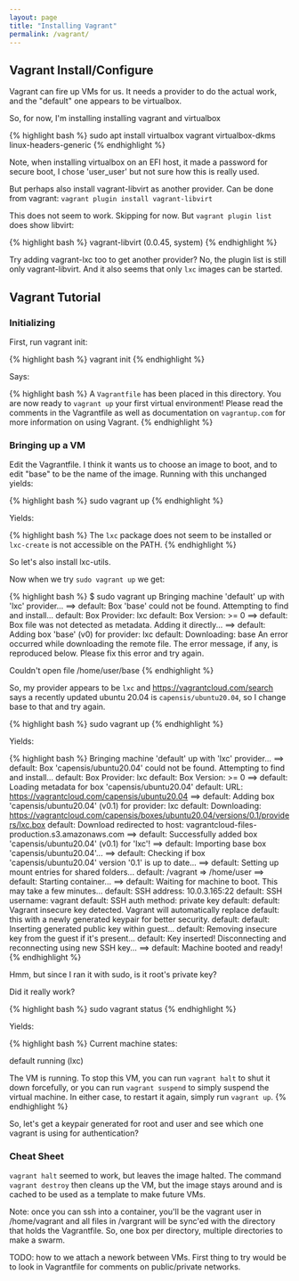 ```yaml
---
layout: page
title: "Installing Vagrant"
permalink: /vagrant/
---
```


## Vagrant Install/Configure

Vagrant can fire up VMs for us.  It needs a provider to do the actual
work, and the "default" one appears to be virtualbox.  

So, for now, I'm installing installing vagrant and virtualbox

{% highlight bash %}
sudo apt install virtualbox vagrant virtualbox-dkms linux-headers-generic
{% endhighlight %}

Note, when installing virtualbox on an EFI host, it made a password
for secure boot, I chose 'user_user' but not sure how this is really used.

But perhaps also install vagrant-libvirt as another provider.
Can be done from vagrant: `vagrant plugin install vagrant-libvirt`

This does not seem to work.  Skipping for now.
But `vagrant plugin list` does show libvirt:

{% highlight bash %}
vagrant-libvirt (0.0.45, system)
{% endhighlight %}

Try adding vagrant-lxc too to get another provider?  No, the plugin list
is still only vagrant-libvirt.
And it also seems that only `lxc` images can be started.

## Vagrant Tutorial

### Initializing

First, run vagrant init:

{% highlight bash %}
vagrant init
{% endhighlight %}

Says:

{% highlight bash %}
A `Vagrantfile` has been placed in this directory. You are now
ready to `vagrant up` your first virtual environment! Please read
the comments in the Vagrantfile as well as documentation on
`vagrantup.com` for more information on using Vagrant.
{% endhighlight %}

### Bringing up a VM

Edit the Vagrantfile.  I think it wants us to choose an image to boot,
and to edit "base" to be the name of the image.  Running with this unchanged
yields:

{% highlight bash %}
sudo vagrant up
{% endhighlight %}

Yields:

{% highlight bash %}
The `lxc` package does not seem to be installed or `lxc-create` is not accessible on the PATH.
{% endhighlight %}

So let's also install lxc-utils.

Now when we try `sudo vagrant up` we get:

{% highlight bash %}
$ sudo vagrant up
Bringing machine 'default' up with 'lxc' provider...
==> default: Box 'base' could not be found. Attempting to find and install...
    default: Box Provider: lxc
    default: Box Version: >= 0
==> default: Box file was not detected as metadata. Adding it directly...
==> default: Adding box 'base' (v0) for provider: lxc
    default: Downloading: base
An error occurred while downloading the remote file. The error
message, if any, is reproduced below. Please fix this error and try
again.

Couldn't open file /home/user/base
{% endhighlight %}

So, my provider appears to be `lxc` and https://vagrantcloud.com/search 
says a recently updated ubuntu 20.04 is `capensis/ubuntu20.04`, so I change
base to that and try again.

{% highlight bash %}
sudo vagrant up
{% endhighlight %}

Yields:

{% highlight bash %}
Bringing machine 'default' up with 'lxc' provider...
==> default: Box 'capensis/ubuntu20.04' could not be found. Attempting to find and install...
    default: Box Provider: lxc
    default: Box Version: >= 0
==> default: Loading metadata for box 'capensis/ubuntu20.04'
    default: URL: https://vagrantcloud.com/capensis/ubuntu20.04
==> default: Adding box 'capensis/ubuntu20.04' (v0.1) for provider: lxc
    default: Downloading: https://vagrantcloud.com/capensis/boxes/ubuntu20.04/versions/0.1/providers/lxc.box
    default: Download redirected to host: vagrantcloud-files-production.s3.amazonaws.com
==> default: Successfully added box 'capensis/ubuntu20.04' (v0.1) for 'lxc'!
==> default: Importing base box 'capensis/ubuntu20.04'...
==> default: Checking if box 'capensis/ubuntu20.04' version '0.1' is up to date...
==> default: Setting up mount entries for shared folders...
    default: /vagrant => /home/user
==> default: Starting container...
==> default: Waiting for machine to boot. This may take a few minutes...
    default: SSH address: 10.0.3.165:22
    default: SSH username: vagrant
    default: SSH auth method: private key
    default: 
    default: Vagrant insecure key detected. Vagrant will automatically replace
    default: this with a newly generated keypair for better security.
    default: 
    default: Inserting generated public key within guest...
    default: Removing insecure key from the guest if it's present...
    default: Key inserted! Disconnecting and reconnecting using new SSH key...
==> default: Machine booted and ready!
{% endhighlight %}

Hmm, but since I ran it with sudo, is it root's private key?

Did it really work?

{% highlight bash %}
sudo vagrant status
{% endhighlight %}

Yields:

{% highlight bash %}
Current machine states:

default                   running (lxc)

The VM is running. To stop this VM, you can run `vagrant halt` to
shut it down forcefully, or you can run `vagrant suspend` to simply
suspend the virtual machine. In either case, to restart it again,
simply run `vagrant up`.
{% endhighlight %}

So, let's get a keypair generated for root and user and see which one
vagrant is using for authentication?

### Cheat Sheet

`vagrant halt` seemed to work, but leaves the image halted. The command
`vagrant destroy` then cleans up the VM, but the image stays around and
is cached to be used as a template to make future VMs.

Note: once you can ssh into a container, you'll be the vagrant user in /home/vagrant and
all files in /vargrant will be sync'ed with the directory that holds the Vagrantfile.
So, one box per directory, multiple directories to make a swarm.

TODO: how to we attach a nework between VMs. First thing to try would be
to look in Vagrantfile for comments on public/private networks.
